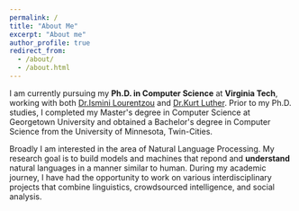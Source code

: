 ```yaml
---
permalink: /
title: "About Me"
excerpt: "About me"
author_profile: true
redirect_from: 
  - /about/
  - /about.html
---
```


I am currently pursuing my **Ph.D. in Computer Science** at **Virginia Tech**, working with both [Dr.Ismini Lourentzou](https://isminoula.github.io/) and [Dr.Kurt Luther](https://crowd.cs.vt.edu/kurt-luther/). Prior to my Ph.D. studies, I completed my Master's degree in Computer Science at Georgetown University and obtained a Bachelor's degree in Computer Science from the University of Minnesota, Twin-Cities.

Broadly I am interested in the area of Natural Language Processing. My research goal is to build models and machines that repond and **understand** natural languages in a manner similar to human. During my academic journey, I have had the opportunity to work on various interdisciplinary projects that combine linguistics, crowdsourced intelligence, and social analysis.
